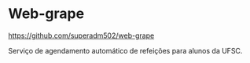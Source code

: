 # Web-grape
https://github.com/superadm502/web-grape

Serviço de agendamento automático de refeições para alunos da UFSC.

